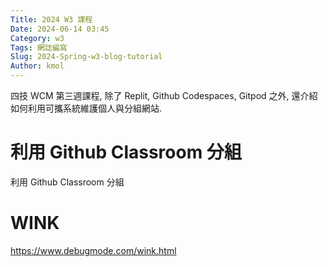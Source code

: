 ```yaml
---
Title: 2024 W3 課程
Date: 2024-06-14 03:45
Category: w3
Tags: 網誌編寫
Slug: 2024-Spring-w3-blog-tutorial
Author: kmol
---
```


四技 WCM 第三週課程, 除了 Replit, Github Codespaces, Gitpod 之外, 還介紹如何利用可攜系統維護個人與分組網站.

<!-- PELICAN_END_SUMMARY -->

# 利用 Github Classroom 分組
利用 Github Classroom 分組

# WINK
https://www.debugmode.com/wink.html